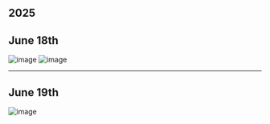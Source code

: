 ## **2025**
## June 18th
![image](https://github.com/user-attachments/assets/031beea4-4d7b-4009-b9a1-5ab710e6bfe0)
![image](https://github.com/user-attachments/assets/34b9f87c-243d-4885-860f-b7cc613f39cf)


---

## June 19th
![image](https://github.com/user-attachments/assets/72f48174-b803-4986-b940-0f1284440ede)


